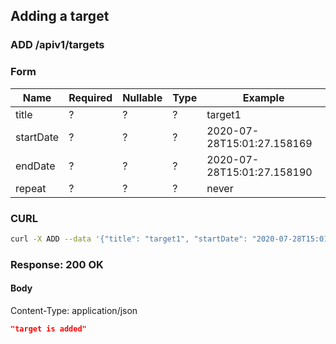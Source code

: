 ## Adding a target

### ADD /apiv1/targets

### Form

Name | Required | Nullable | Type | Example
--- | --- | --- | --- | ---
title | ? | ? | ? | target1
startDate | ? | ? | ? | 2020-07-28T15:01:27.158169
endDate | ? | ? | ? | 2020-07-28T15:01:27.158190
repeat | ? | ? | ? | never

### CURL

```bash
curl -X ADD --data '{"title": "target1", "startDate": "2020-07-28T15:01:27.158169", "endDate": "2020-07-28T15:01:27.158190", "repeat": "never"}' -- "$URL/apiv1/targets?"
```

### Response: 200 OK

#### Body

Content-Type: application/json

```json
"target is added"
```

